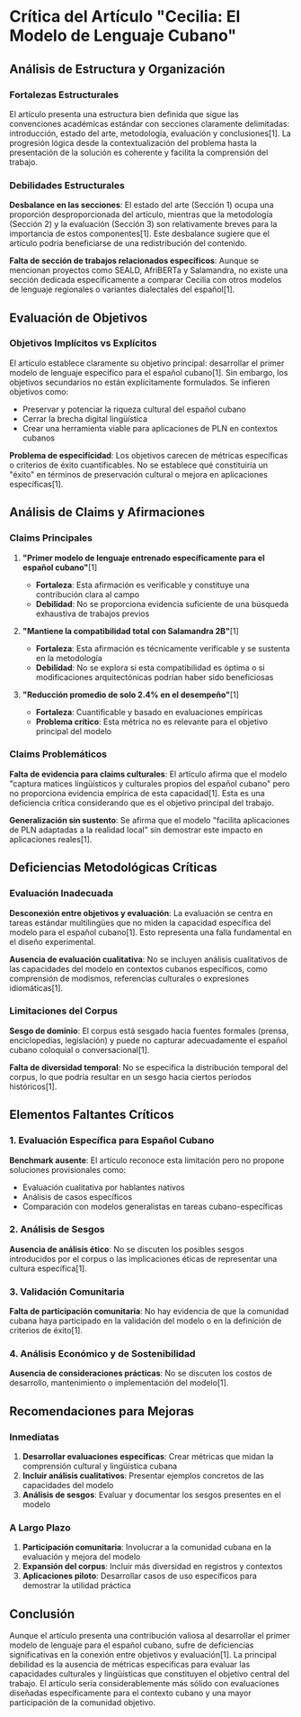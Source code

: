 # Crítica del Artículo "Cecilia: El Modelo de Lenguaje Cubano"

## Análisis de Estructura y Organización

### Fortalezas Estructurales

El artículo presenta una estructura bien definida que sigue las convenciones académicas estándar con secciones claramente delimitadas: introducción, estado del arte, metodología, evaluación y conclusiones[1]. La progresión lógica desde la contextualización del problema hasta la presentación de la solución es coherente y facilita la comprensión del trabajo.

### Debilidades Estructurales

**Desbalance en las secciones**: El estado del arte (Sección 1) ocupa una proporción desproporcionada del artículo, mientras que la metodología (Sección 2) y la evaluación (Sección 3) son relativamente breves para la importancia de estos componentes[1]. Este desbalance sugiere que el artículo podría beneficiarse de una redistribución del contenido.

**Falta de sección de trabajos relacionados específicos**: Aunque se mencionan proyectos como SEALD, AfriBERTa y Salamandra, no existe una sección dedicada específicamente a comparar Cecilia con otros modelos de lenguaje regionales o variantes dialectales del español[1].

## Evaluación de Objetivos

### Objetivos Implícitos vs Explícitos

El artículo establece claramente su objetivo principal: desarrollar el primer modelo de lenguaje específico para el español cubano[1]. Sin embargo, los objetivos secundarios no están explícitamente formulados. Se infieren objetivos como:

- Preservar y potenciar la riqueza cultural del español cubano
- Cerrar la brecha digital lingüística
- Crear una herramienta viable para aplicaciones de PLN en contextos cubanos

**Problema de especificidad**: Los objetivos carecen de métricas específicas o criterios de éxito cuantificables. No se establece qué constituiría un "éxito" en términos de preservación cultural o mejora en aplicaciones específicas[1].

## Análisis de Claims y Afirmaciones

### Claims Principales

1. **"Primer modelo de lenguaje entrenado específicamente para el español cubano"**[1]
   - **Fortaleza**: Esta afirmación es verificable y constituye una contribución clara al campo
   - **Debilidad**: No se proporciona evidencia suficiente de una búsqueda exhaustiva de trabajos previos

2. **"Mantiene la compatibilidad total con Salamandra 2B"**[1]
   - **Fortaleza**: Esta afirmación es técnicamente verificable y se sustenta en la metodología
   - **Debilidad**: No se explora si esta compatibilidad es óptima o si modificaciones arquitectónicas podrían haber sido beneficiosas

3. **"Reducción promedio de solo 2.4% en el desempeño"**[1]
   - **Fortaleza**: Cuantificable y basado en evaluaciones empíricas
   - **Problema crítico**: Esta métrica no es relevante para el objetivo principal del modelo

### Claims Problemáticos

**Falta de evidencia para claims culturales**: El artículo afirma que el modelo "captura matices lingüísticos y culturales propios del español cubano" pero no proporciona evidencia empírica de esta capacidad[1]. Esta es una deficiencia crítica considerando que es el objetivo principal del trabajo.

**Generalización sin sustento**: Se afirma que el modelo "facilita aplicaciones de PLN adaptadas a la realidad local" sin demostrar este impacto en aplicaciones reales[1].

## Deficiencias Metodológicas Críticas

### Evaluación Inadecuada

**Desconexión entre objetivos y evaluación**: La evaluación se centra en tareas estándar multilingües que no miden la capacidad específica del modelo para el español cubano[1]. Esto representa una falla fundamental en el diseño experimental.

**Ausencia de evaluación cualitativa**: No se incluyen análisis cualitativos de las capacidades del modelo en contextos cubanos específicos, como comprensión de modismos, referencias culturales o expresiones idiomáticas[1].

### Limitaciones del Corpus

**Sesgo de dominio**: El corpus está sesgado hacia fuentes formales (prensa, enciclopedias, legislación) y puede no capturar adecuadamente el español cubano coloquial o conversacional[1].

**Falta de diversidad temporal**: No se especifica la distribución temporal del corpus, lo que podría resultar en un sesgo hacia ciertos períodos históricos[1].

## Elementos Faltantes Críticos

### 1. Evaluación Específica para Español Cubano

**Benchmark ausente**: El artículo reconoce esta limitación pero no propone soluciones provisionales como:
- Evaluación cualitativa por hablantes nativos
- Análisis de casos específicos
- Comparación con modelos generalistas en tareas cubano-específicas

### 2. Análisis de Sesgos

**Ausencia de análisis ético**: No se discuten los posibles sesgos introducidos por el corpus o las implicaciones éticas de representar una cultura específica[1].

### 3. Validación Comunitaria

**Falta de participación comunitaria**: No hay evidencia de que la comunidad cubana haya participado en la validación del modelo o en la definición de criterios de éxito[1].

### 4. Análisis Económico y de Sostenibilidad

**Ausencia de consideraciones prácticas**: No se discuten los costos de desarrollo, mantenimiento o implementación del modelo[1].

## Recomendaciones para Mejoras

### Inmediatas

1. **Desarrollar evaluaciones específicas**: Crear métricas que midan la comprensión cultural y lingüística cubana
2. **Incluir análisis cualitativos**: Presentar ejemplos concretos de las capacidades del modelo
3. **Análisis de sesgos**: Evaluar y documentar los sesgos presentes en el modelo

### A Largo Plazo

1. **Participación comunitaria**: Involucrar a la comunidad cubana en la evaluación y mejora del modelo
2. **Expansión del corpus**: Incluir más diversidad en registros y contextos
3. **Aplicaciones piloto**: Desarrollar casos de uso específicos para demostrar la utilidad práctica

## Conclusión

Aunque el artículo presenta una contribución valiosa al desarrollar el primer modelo de lenguaje para el español cubano, sufre de deficiencias significativas en la conexión entre objetivos y evaluación[1]. La principal debilidad es la ausencia de métricas específicas para evaluar las capacidades culturales y lingüísticas que constituyen el objetivo central del trabajo. El artículo sería considerablemente más sólido con evaluaciones diseñadas específicamente para el contexto cubano y una mayor participación de la comunidad objetivo.
